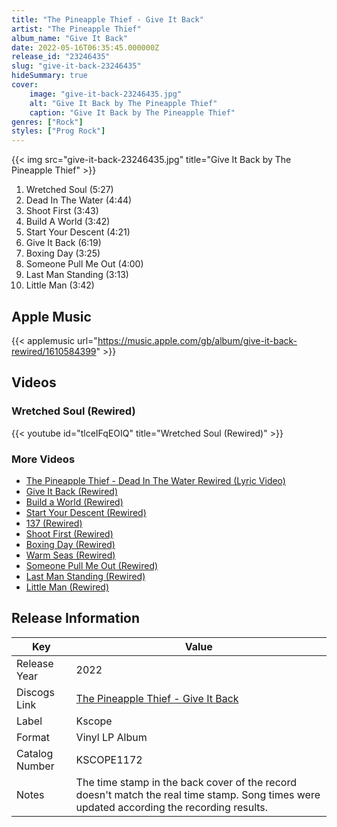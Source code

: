```yaml
---
title: "The Pineapple Thief - Give It Back"
artist: "The Pineapple Thief"
album_name: "Give It Back"
date: 2022-05-16T06:35:45.000000Z
release_id: "23246435"
slug: "give-it-back-23246435"
hideSummary: true
cover:
    image: "give-it-back-23246435.jpg"
    alt: "Give It Back by The Pineapple Thief"
    caption: "Give It Back by The Pineapple Thief"
genres: ["Rock"]
styles: ["Prog Rock"]
---
```


{{< img src="give-it-back-23246435.jpg" title="Give It Back by The Pineapple Thief" >}}

<!-- section break -->

1. Wretched Soul (5:27)
2. Dead In The Water (4:44)
3. Shoot First (3:43)
4. Build A World (3:42)
5. Start Your Descent (4:21)
6. Give It Back (6:19)
7. Boxing Day (3:25)
8. Someone Pull Me Out (4:00)
9. Last Man Standing (3:13)
10. Little Man (3:42)

<!-- section break -->




## Apple Music
{{< applemusic url="https://music.apple.com/gb/album/give-it-back-rewired/1610584399" >}}





## Videos
### Wretched Soul (Rewired)
{{< youtube id="tlceIFqEOIQ" title="Wretched Soul (Rewired)" >}}<br>

### More Videos

- [The Pineapple Thief - Dead In The Water Rewired (Lyric Video)](https://www.youtube.com/watch?v=p8CJ3a0mngI)
- [Give It Back (Rewired)](https://www.youtube.com/watch?v=o3l7GEflnOc)
- [Build a World (Rewired)](https://www.youtube.com/watch?v=TWi1SKZhl7A)
- [Start Your Descent (Rewired)](https://www.youtube.com/watch?v=sD1L9FZi74k)
- [137 (Rewired)](https://www.youtube.com/watch?v=DQjHGCffIF0)
- [Shoot First (Rewired)](https://www.youtube.com/watch?v=LobTqOS5qGU)
- [Boxing Day (Rewired)](https://www.youtube.com/watch?v=W5BriECFUtU)
- [Warm Seas (Rewired)](https://www.youtube.com/watch?v=_r8yMrhfJsw)
- [Someone Pull Me Out (Rewired)](https://www.youtube.com/watch?v=Vy0D2Ot86_U)
- [Last Man Standing (Rewired)](https://www.youtube.com/watch?v=JlZI834YzYg)
- [Little Man (Rewired)](https://www.youtube.com/watch?v=uj_DZgvgnyM)


## Release Information
|  Key           | Value                                                |
| ---------------| ---------------------------------------------------- |
| Release Year   | 2022                                   |
| Discogs Link   | [The Pineapple Thief - Give It Back](https://www.discogs.com/release/23246435-The-Pineapple-Thief-Give-It-Back) |
| Label          | Kscope |
| Format         | Vinyl LP Album |
| Catalog Number | KSCOPE1172 |
| Notes | The time stamp in the back cover of the record doesn't match the real time stamp. Song times were updated according the recording results. |